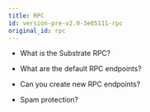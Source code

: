 ```yaml
---
title: RPC
id: version-pre-v2.0-3e65111-rpc
original_id: rpc
---
```


* What is the Substrate RPC?

* What are the default RPC endpoints?

* Can you create new RPC endpoints?

* Spam protection?
